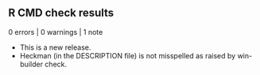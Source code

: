 ## R CMD check results

0 errors | 0 warnings | 1 note

* This is a new release.
* Heckman (in the DESCRIPTION file) is not misspelled as raised by win-builder check.
